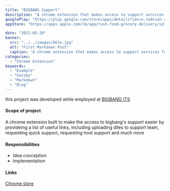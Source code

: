 ```yaml
---
title: "BIGBANG Support"
description: "A chrome extension that makes access to support services for bigbang clients easier"
googlePlay: "https://play.google.com/store/apps/details?id=co.redrush.client"
appStore: "https://apps.apple.com/lb/app/rush-food-grocery-delivery/id1590468108"

date: "2021-05-28"
banner:
  src: "../../images/bble.jpg"
  alt: "First Markdown Post"
  caption: 'A chrome extension that makes access to support services for bigbang clients easier'
categories:
  - "Chrome Extension"
keywords:
  - "Example"
  - "Gatsby"
  - "Markdown"
  - "Blog"
---
```



this project was developed while employed at <u><a href="https://its.ae/">BIGBANG ITS</a></u>
#### Scope of project

A chrome extension built to make the access to bigbang's support easier by provideing a list of useful links, including uploading diles to support team, requesting quick support, requesting host support and much more

#### Responsibilities 
- Idea conception 
- Implementation 

#### Links

<u><a href="https://chrome.google.com/webstore/detail/bigbang-support/ahgmkfehmkpfpimcbgmjcnieaeajojba">Chrome store</a></u>

